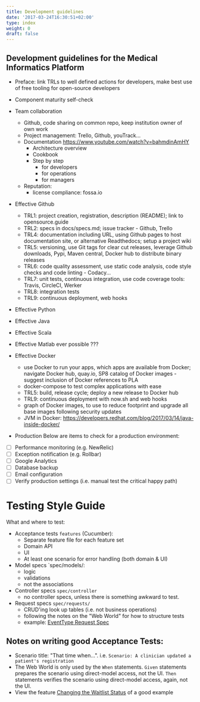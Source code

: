```yaml
---
title: Development guidelines
date: '2017-03-24T16:30:51+02:00'
type: index
weight: 0
draft: false
---
```


## Development guidelines for the Medical Informatics Platform

* Preface: link TRLs to well defined actions for developers, make best use of free tooling for open-source developers
* Component maturity self-check
* Team collaboration
    * Github, code sharing on common repo, keep institution owner of own work
    * Project management: Trello, Github, youTrack...
    * Documentation https://www.youtube.com/watch?v=bahmdinAmHY
        * Architecture overview
        * Cookbook
        * Step by step
            * for developers
            * for operations
            * for managers
    * Reputation:
         * license compliance: fossa.io
* Effective Github
   * TRL1: project creation, registration, description (README); link to opensource.guide
   * TRL2: specs in docs/specs.md; issue tracker - Github, Trello
   * TRL4: documentation including URL, using Github pages to host documentation site, or alternative Readthedocs; setup a project wiki
  * TRL5: versioning, use Git tags for clear cut releases, leverage Github downloads, Pypi, Maven central, Docker hub to distribute binary releases
  * TRL6: code quality assessment, use static code analysis, code style checks and code linting - Codacy...
  * TRL7: unit tests, continuous integration, use code coverage tools: Travis, CircleCI, Werker
  * TRL8: integration tests
  * TRL9: continuous deployment, web hooks
* Effective Python
* Effective Java
* Effective Scala
* Effective Matlab
    ever possible ???
* Effective Docker
   * use Docker to run your apps, which apps are available from Docker; navigate Docker hub, quay.io, SP8 catalog of Docker images - suggest inclusion of Docker references to PLA
   * docker-compose to test complex applications with ease
   * TRL5: build, release cycle; deploy a new release to Docker hub
   * TRL9: continuous deployment with now.sh and web hooks
   * graph of Docker images, to use to reduce footprint and upgrade all base images following security updates
   * JVM in Docker: https://developers.redhat.com/blog/2017/03/14/java-inside-docker/

* Production
Below are items to check for a production environment:

- [ ] Performance monitoring (e.g. NewRelic)
- [ ] Exception notification (e.g. Rollbar)
- [ ] Google Analytics
- [ ] Database backup
- [ ] Email configuration
- [ ] Verify production settings (i.e. manual test the critical happy path)

# Testing Style Guide
What and where to test:

* Acceptance tests `features` (Cucumber):
  * Separate feature file for each feature set
  * Domain API
  * UI
  * At least one scenario for error handling (both domain & UI)
* Model specs `spec/models/:
  * logic
  * validations
  * not the associations
* Controller specs `spec/controller`
  * no controller specs, unless there is something awkward to test.
* Request specs `spec/requests/`
  * CRUD'ing look up tables (i.e. not business operations)
  * following the notes on the "Web World" for how to structure tests
  * example: [EventType Request Spec](https://github.com/airslie/renalware/blob/master/spec/requests/events/event_types_spec.rb)

## Notes on writing good Acceptance Tests:

* Scenario title: "That time when...". i.e. `Scenario: A clinician updated a patient's registration`
* The Web World is only used by the `When` statements.  `Given` statements prepares the
scenario using direct-model access, not the UI. `Then` statements verifies the scenario using direct-model access, again, not the UI.
* View the feature [Changing the Waitlist Status](https://github.com/airslie/renalware/blob/master/features/renalware/transplants/changing_the_wait_list_status.feature) of a good example
